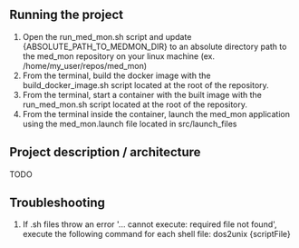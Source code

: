 ## Running the project
1. Open the run_med_mon.sh script and update {ABSOLUTE_PATH_TO_MEDMON_DIR} to an absolute directory path to the med_mon repository on your linux machine (ex. /home/my_user/repos/med_mon)
2. From the terminal, build the docker image with the build_docker_image.sh script located at the root of the repository.
3. From the terminal, start a container with the built image with the run_med_mon.sh script located at the root of the repository.
4. From the terminal inside the container, launch the med_mon application using the med_mon.launch file located in src/launch_files

## Project description / architecture
TODO


## Troubleshooting
1. If .sh files throw an error '... cannot execute: required file not found', execute the following command for each shell file: dos2unix {scriptFile}
